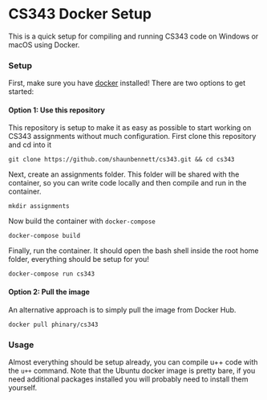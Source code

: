 # CS343 Docker Setup
This is a quick setup for compiling and running CS343 code on Windows or macOS using Docker.

### Setup
First, make sure you have [docker](https://www.docker.com/) installed! There are two options to get started:

#### Option 1: Use this repository
This repository is setup to make it as easy as possible to start working on CS343 assignments without much configuration. First clone this repository and cd into it
```
git clone https://github.com/shaunbennett/cs343.git && cd cs343
```
Next, create an assignments folder. This folder will be shared with the container, so you can write code locally and then compile and run in the container.
```
mkdir assignments
```
Now build the container with `docker-compose`
```
docker-compose build
```
Finally, run the container. It should open the bash shell inside the root home folder, everything should be setup for you!
```
docker-compose run cs343
```

#### Option 2: Pull the image
An alternative approach is to simply pull the image from Docker Hub.
```
docker pull phinary/cs343
```

### Usage
Almost everything should be setup already, you can compile u++ code with the `u++` command. Note that the Ubuntu docker image is pretty bare, if you need additional packages installed you will probably need to install them yourself.
